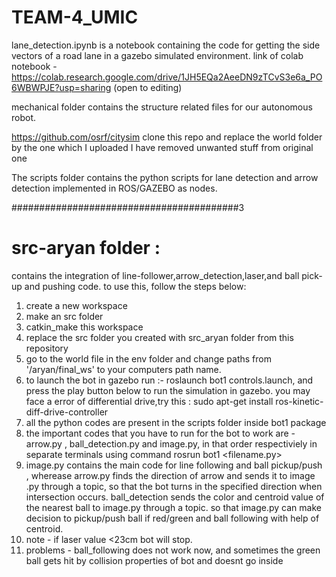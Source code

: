 # TEAM-4_UMIC
lane_detection.ipynb is a notebook containing the code for getting the side vectors of a road lane in a gazebo simulated environment.
link of colab notebook - https://colab.research.google.com/drive/1JH5EQa2AeeDN9zTCvS3e6a_PO6WBWPJE?usp=sharing (open to editing)

mechanical folder contains the structure related files for our autonomous robot.

https://github.com/osrf/citysim
clone this repo and replace the world folder by the one which I uploaded
I have removed unwanted stuff from original one

The scripts folder contains the python scripts for lane detection and arrow detection implemented in ROS/GAZEBO as nodes.

#########################################3
# src-aryan folder :
contains the integration of line-follower,arrow_detection,laser,and ball pick-up and pushing code.
to use this, follow the steps below:

1) create a new workspace
2) make an src folder
3) catkin_make this workspace
4) replace the src folder you created with src_aryan folder from this repository
5) go to the world file in the env folder and change paths from '/aryan/final_ws' to your computers path name.
6) to launch the bot in gazebo run :- roslaunch bot1 controls.launch, and press the play button below to run the simulation in gazebo.
   you may face a error of differential drive,try this : sudo apt-get install ros-kinetic-diff-drive-controller
7) all the python codes are present in the scripts folder inside bot1 package
8) the important codes that you have to run for the bot to work are - arrow.py , ball_detection.py and image.py, in that order respectiviely in separate terminals
   using command rosrun bot1 <filename.py>
9) image.py contains the main code for line following and ball pickup/push , wherease arrow.py finds the direction of arrow and sends it to image .py through a topic, so that the bot turns in the specified direction when intersection occurs. ball_detection sends the color and centroid value of the nearest ball to image.py through a topic. so that image.py can make decision to pickup/push ball if red/green and ball following with help of centroid. 
10) note - if laser value <23cm bot will stop.
11) problems - ball_following does not work now, and sometimes the green ball gets hit by collision properties of bot and doesnt go inside

